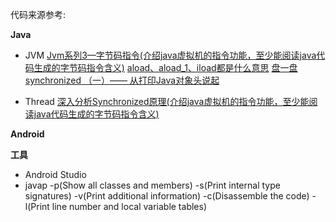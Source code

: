 代码来源参考: 


**Java**

* JVM
[Jvm系列3—字节码指令(介绍java虚拟机的指令功能，至少能阅读java代码生成的字节码指令含义)](http://gityuan.com/2015/10/24/jvm-bytecode-grammar/)
[aload、aload_1、iload都是什么意思](https://blog.csdn.net/qq_27416233/article/details/90018541)
[盘一盘 synchronized （一）—— 从打印Java对象头说起](https://www.cnblogs.com/LemonFive/p/11246086.html)

* Thread
[深入分析Synchronized原理(介绍java虚拟机的指令功能，至少能阅读java代码生成的字节码指令含义)](https://www.cnblogs.com/aspirant/p/11470858.html)



**Android**



**工具**

* Android Studio
* javap -p(Show all classes and members) -s(Print internal type signatures) -v(Print additional information) -c(Disassemble the code) -l(Print line number and local variable tables)